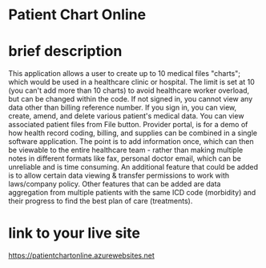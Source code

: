 # Patient Chart Online

# brief description
This application allows a user to create up to 10 medical files "charts"; which would be used in a healthcare clinic or hospital.
The limit is set at 10 (you can't add more than 10 charts) to avoid healthcare worker overload, but can be changed within the code.
If not signed in, you cannot view any data other than billing reference number.
If you sign in, you can view, create, amend, and delete various patient's medical data.
You can view associated patient files from File button.
Provider portal, is for a demo of how health record coding, billing, and supplies can be combined in a single software application.
The point is to add information once, which can then be viewable to the entire healthcare team - rather than making multiple notes in different formats like fax, personal doctor email, which can be unreliable and is time consuming. An additional feature that could be added is to allow certain data viewing & transfer permissions to work with laws/company policy. Other features that can be added are data aggregation from multiple patients with the same ICD code (morbidity) and their progress to find the best plan of care (treatments). 

# link to your live site
https://patientchartonline.azurewebsites.net
